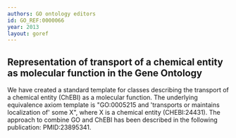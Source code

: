 ```yaml
--- 
authors: GO ontology editors
id: GO_REF:0000066
year: 2013
layout: goref
---
```


## Representation of transport of a chemical entity as molecular function in the Gene Ontology

We have created a standard template for classes describing the transport of a chemical entity (ChEBI) as a molecular function. The underlying equivalence axiom template is "GO:0005215 and 'transports or maintains localization of' some X", where X is a chemical entity (CHEBI:24431). The approach to combine GO and ChEBI has been described in the following publication: PMID:23895341.
